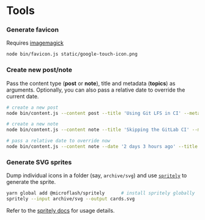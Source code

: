 # Tools

### Generate favicon

Requires [imagemagick](http://www.imagemagick.org/)

```sh
node bin/favicon.js static/google-touch-icon.png
```

### Create new post/note

Pass the content type (**post** or **note**), title and metadata (**topics**) as arguments. Optionally, you can also pass a relative date to override the current date.

```sh
# create a new post
node bin/content.js --content post --title 'Using Git LFS in CI' --meta 'git, lfs'

# create a new note
node bin/content.js --content note --title 'Skipping the GitLab CI' --meta 'gitlab ci'

# pass a relative date to override now
node bin/content.js --content note --date '2 days 3 hours ago' --title 'Customize the PowerShell prompt' --meta 'powershell'
```

### Generate SVG sprites

Dump individual icons in a folder (say, `archive/svg`) and use [`spritely`](https://www.npmjs.com/package/@microflash/spritely) to generate the sprite.

```sh
yarn global add @microflash/spritely      # install spritely globally
spritely --input archive/svg --output cards.svg
```

Refer to the [spritely docs](https://github.com/Microflash/spritely) for usage details.
